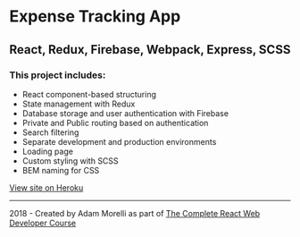 # Expense Tracking App
## React, Redux, Firebase, Webpack, Express, SCSS
### This project includes:
* React component-based structuring
* State management with Redux
* Database storage and user authentication with Firebase
* Private and Public routing based on authentication
* Search filtering
* Separate development and production environments
* Loading page
* Custom styling with SCSS
* BEM naming for CSS

[View site on Heroku](https://react-course-expensify-adam.herokuapp.com)
___
2018 - Created by Adam Morelli as part of [The Complete React Web Developer Course](https://www.udemy.com/react-2nd-edition/)